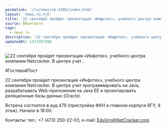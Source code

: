 ```yaml
---
permalink: '/ru/news/vk-3385/index.html'
layout: 'news.ru.njk'
title: '22 сентября пройдет презентация «Инфотех», учебного центра компании Netcracker. В центре учат'
source: ВКонтакте
tags:
  - news_ru
description: '22 сентября пройдет презентация «Инфотех», учебного центра компании Netcracker. В центре учат…'
updatedAt: 1473787500
---
```

![22 сентября пройдет презентация «Инфотех», учебного центра компании Netcracker. В центре учат…](https://sun9-43.userapi.com/impf/c631118/v631118484/42d06/iZdyRCPpHI4.jpg?size=1280x732&quality=96&sign=d549e3fddd7306c6fafff9c079b64d6e&c_uniq_tag=1sIjtk2rGWZpqQPTzVFp1DIoGgO9D8o1Nk6AxrMawHI&type=album)

#ГостевойПост

22 сентября пройдет презентация «Инфотех», учебного центра компании Netcracker. В центре учат программировать на Java, разрабатывать Web-приложения на Java EE и проектировать реляционные базы данных (Oracle).

Встреча состоится в ауд.479 (пристройка ФКН в главном корпусе ВГУ, 4 этаж). Начало в 18:00.

Контакты: тел.: +7 (473) 250-22-03,
e-mail: EduVrn@NetCracker.com
